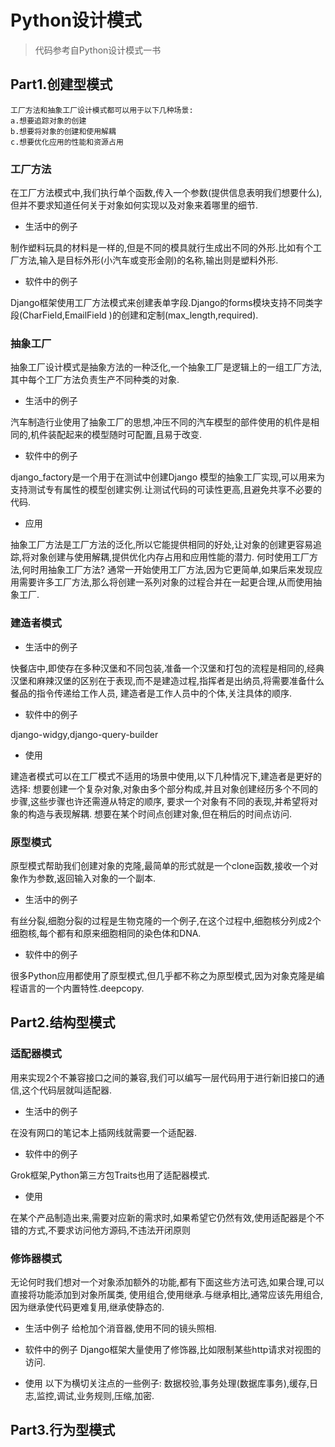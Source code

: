 # Python设计模式

> 代码参考自Python设计模式一书

## Part1.创建型模式
```text
工厂方法和抽象工厂设计模式都可以用于以下几种场景:
a.想要追踪对象的创建
b.想要将对象的创建和使用解耦
c.想要优化应用的性能和资源占用
```
### 工厂方法
在工厂方法模式中,我们执行单个函数,传入一个参数(提供信息表明我们想要什么),但并不要求知道任何关于对象如何实现以及对象来着哪里的细节.
- 生活中的例子

制作塑料玩具的材料是一样的,但是不同的模具就行生成出不同的外形.比如有个工厂方法,输入是目标外形(小汽车或变形金刚)的名称,输出则是塑料外形.

- 软件中的例子

Django框架使用工厂方法模式来创建表单字段.Django的forms模块支持不同类字段(CharField,EmailField
)的创建和定制(max_length,required).

### 抽象工厂
抽象工厂设计模式是抽象方法的一种泛化,一个抽象工厂是逻辑上的一组工厂方法,其中每个工厂方法负责生产不同种类的对象.

- 生活中的例子

汽车制造行业使用了抽象工厂的思想,冲压不同的汽车模型的部件使用的机件是相同的,机件装配起来的模型随时可配置,且易于改变.

- 软件中的例子

django_factory是一个用于在测试中创建Django
模型的抽象工厂实现,可以用来为支持测试专有属性的模型创建实例.让测试代码的可读性更高,且避免共享不必要的代码.

- 应用

抽象工厂方法是工厂方法的泛化,所以它能提供相同的好处,让对象的创建更容易追踪,将对象创建与使用解耦,提供优化内存占用和应用性能的潜力.
何时使用工厂方法,何时用抽象工厂方法? 通常一开始使用工厂方法,因为它更简单,如果后来发现应用需要许多工厂方法,那么将创建一系列对象的过程合并在一起更合理,从而使用抽象工厂.

### 建造者模式

- 生活中的例子

快餐店中,即使存在多种汉堡和不同包装,准备一个汉堡和打包的流程是相同的,经典汉堡和麻辣汉堡的区别在于表现,而不是建造过程,指挥者是出纳员,将需要准备什么餐品的指令传递给工作人员,
建造者是工作人员中的个体,关注具体的顺序.

- 软件中的例子

django-widgy,django-query-builder

- 使用

建造者模式可以在工厂模式不适用的场景中使用,以下几种情况下,建造者是更好的选择:
想要创建一个复杂对象,对象由多个部分构成,并且对象创建经历多个不同的步骤,这些步骤也许还需遵从特定的顺序,
要求一个对象有不同的表现,并希望将对象的构造与表现解耦.
想要在某个时间点创建对象,但在稍后的时间点访问.

### 原型模式

原型模式帮助我们创建对象的克隆,最简单的形式就是一个clone函数,接收一个对象作为参数,返回输入对象的一个副本.

- 生活中的例子

有丝分裂,细胞分裂的过程是生物克隆的一个例子,在这个过程中,细胞核分列成2个细胞核,每个都有和原来细胞相同的染色体和DNA.

- 软件中的例子

很多Python应用都使用了原型模式,但几乎都不称之为原型模式,因为对象克隆是编程语言的一个内置特性.deepcopy.


## Part2.结构型模式

### 适配器模式

用来实现2个不兼容接口之间的兼容,我们可以编写一层代码用于进行新旧接口的通信,这个代码层就叫适配器.

- 生活中的例子

在没有网口的笔记本上插网线就需要一个适配器.

- 软件中的例子

Grok框架,Python第三方包Traits也用了适配器模式.

- 使用

在某个产品制造出来,需要对应新的需求时,如果希望它仍然有效,使用适配器是个不错的方式,不要求访问他方源码,不违法开闭原则

### 修饰器模式

无论何时我们想对一个对象添加额外的功能,都有下面这些方法可选,如果合理,可以直接将功能添加到对象所属类,
使用组合,使用继承.与继承相比,通常应该先用组合,因为继承使代码更难复用,继承使静态的.

- 生活中例子
给枪加个消音器,使用不同的镜头照相.

- 软件中的例子
Django框架大量使用了修饰器,比如限制某些http请求对视图的访问.

- 使用
以下为横切关注点的一些例子: 数据校验,事务处理(数据库事务),缓存,日志,监控,调试,业务规则,压缩,加密.
## Part3.行为型模式
